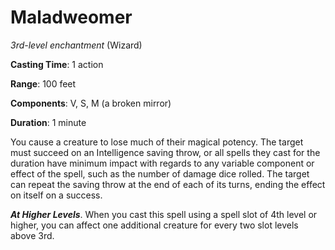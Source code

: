 # Maladweomer
*3rd-level enchantment* (Wizard)

**Casting Time**: 1 action

**Range**: 100 feet

**Components**: V, S, M (a broken mirror)

**Duration**: 1 minute

You cause a creature to lose much of their magical potency. The target must succeed on an Intelligence saving throw, or all spells they cast for the duration have minimum impact with regards to any variable component or effect of the spell, such as the number of damage dice rolled. The target can repeat the saving throw at the end of each of its turns, ending the effect on itself on a success.

***At Higher Levels***. When you cast this spell using a spell slot of 4th level or higher, you can affect one additional creature for every two slot levels above 3rd.
